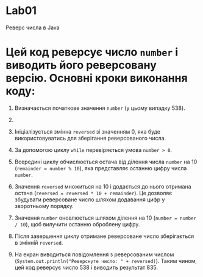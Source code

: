 # Lab01

Реверс числа в Java

#
# Цей код реверсує число `number` і виводить його реверсовану версію. Основні кроки виконання коду:

1. Визначається початкове значення `number` (у цьому випадку 538).
2. 
3. Ініціалізується змінна `reversed` зі значенням 0, яка буде використовуватись для зберігання реверсованого числа.

5. За допомогою циклу `while` перевіряється умова `number > 0`.

7. Всередині циклу обчислюється остача від ділення числа `number` на 10 (`remainder = number % 10`), яка представляє останню цифру числа `number`.

9. Значення `reversed` множиться на 10 і додається до нього отримана остача (`reversed = reversed * 10 + remainder`). Це дозволяє збудувати реверсоване число шляхом додавання цифр у зворотньому порядку.

11. Значення `number` оновлюється шляхом ділення на 10 (`number = number / 10`), щоб вилучити останню оброблену цифру.

13. Після завершення циклу отримане реверсоване число зберігається в змінній `reversed`.

15. На екран виводиться повідомлення з реверсованим числом (`System.out.println("Реверснуте число: " + reversed)`).
Таким чином, цей код реверсує число 538 і виводить результат 835.
